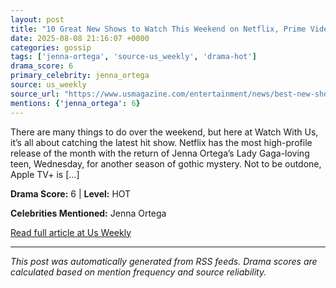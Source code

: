 ```yaml
---
layout: post
title: "10 Great New Shows to Watch This Weekend on Netflix, Prime Video, HBO Max, Hulu and More"
date: 2025-08-08 21:16:07 +0000
categories: gossip
tags: ['jenna-ortega', 'source-us_weekly', 'drama-hot']
drama_score: 6
primary_celebrity: jenna_ortega
source: us_weekly
source_url: "https://www.usmagazine.com/entertainment/news/best-new-shows-to-watch-on-netflix-hbo-max-prime-video-hulu-and-more/"
mentions: {'jenna_ortega': 6}
---
```


There are many things to do over the weekend, but here at Watch With Us, it’s all about catching the latest hit show. Netflix has the most high-profile release of the month with the return of Jenna Ortega’s Lady Gaga-loving teen, Wednesday, for another season of gothic mystery. Not to be outdone, Apple TV+ is […]

**Drama Score:** 6 | **Level:** HOT

**Celebrities Mentioned:** Jenna Ortega

[Read full article at Us Weekly](https://www.usmagazine.com/entertainment/news/best-new-shows-to-watch-on-netflix-hbo-max-prime-video-hulu-and-more/)

---
*This post was automatically generated from RSS feeds. Drama scores are calculated based on mention frequency and source reliability.*
